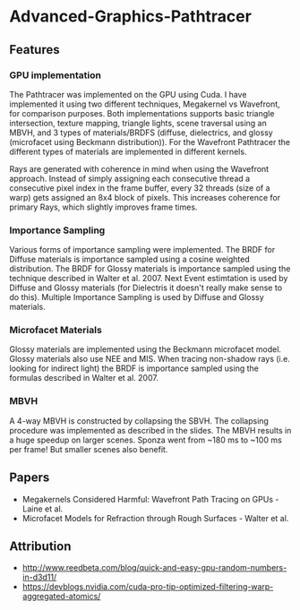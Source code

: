 # Advanced-Graphics-Pathtracer

## Features

### GPU implementation
The Pathtracer was implemented on the GPU using Cuda. 
I have implemented it using two different techniques, Megakernel vs Wavefront, for comparison purposes.
Both implementations supports basic triangle intersection, texture mapping, triangle lights, scene traversal using an MBVH, and 3 types of materials/BRDFS (diffuse, dielectrics, and glossy (microfacet using Beckmann distribution)).
For the Wavefront Pathtracer the different types of materials are implemented in different kernels.

Rays are generated with coherence in mind when using the Wavefront approach. Instead of simply assigning each consecutive thread a consecutive pixel index in the frame buffer, every 32 threads (size of a warp) gets assigned an 8x4 block of pixels. This increases coherence for primary Rays, which slightly improves frame times.

### Importance Sampling
Various forms of importance sampling were implemented.
The BRDF for Diffuse materials is importance sampled using a cosine weighted distribution. 
The BRDF for Glossy materials is importance sampled using the technique described in Walter et al. 2007.
Next Event estimtation is used by Diffuse and Glossy materials (for Dielectris it doesn't really make sense to do this). 
Multiple Importance Sampling is used by Diffuse and Glossy materials.

### Microfacet Materials
Glossy materials are implemented using the Beckmann microfacet model.
Glossy materials also use NEE and MIS.
When tracing non-shadow rays (i.e. looking for indirect light) the BRDF is importance sampled using the formulas described in Walter et al. 2007.

### MBVH
A 4-way MBVH is constructed by collapsing the SBVH. The collapsing procedure was implemented as described in the slides. The MBVH results in a huge speedup on larger scenes. Sponza went from ~180 ms to ~100 ms per frame! But smaller scenes also benefit.

## Papers
- Megakernels Considered Harmful: Wavefront Path Tracing on GPUs - Laine et al.
- Microfacet Models for Refraction through Rough Surfaces - Walter et al.

## Attribution
- http://www.reedbeta.com/blog/quick-and-easy-gpu-random-numbers-in-d3d11/
- https://devblogs.nvidia.com/cuda-pro-tip-optimized-filtering-warp-aggregated-atomics/

